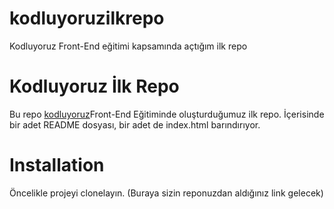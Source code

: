 # kodluyoruzilkrepo
Kodluyoruz Front-End eğitimi kapsamında açtığım ilk repo 
# Kodluyoruz İlk Repo
Bu repo [kodluyoruz](https://kodluyoruz.org/)Front-End Eğitiminde oluşturduğumuz ilk repo. İçerisinde bir adet README dosyası, bir adet de index.html barındırıyor.


# Installation
Öncelikle projeyi clonelayın. (Buraya sizin reponuzdan aldığınız link gelecek)

